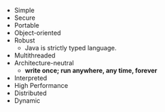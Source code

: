 - Simple
- Secure
- Portable
- Object-oriented
- Robust
	- Java is strictly typed language.
- Multithreaded
- Architecture-neutral
	- __write once; run anywhere, any time, forever__
- Interpreted
- High Performance
- Distributed
- Dynamic